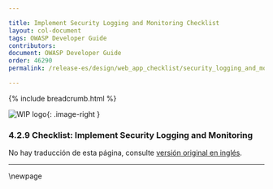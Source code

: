 ```yaml
---

title: Implement Security Logging and Monitoring Checklist
layout: col-document
tags: OWASP Developer Guide
contributors:
document: OWASP Developer Guide
order: 46290
permalink: /release-es/design/web_app_checklist/security_logging_and_monitoring/

---
```


{% include breadcrumb.html %}

<style type="text/css">
.image-right {
  height: 180px;
  display: block;
  margin-left: auto;
  margin-right: auto;
  float: right;
}
</style>

![WIP logo](../../../assets/images/dg_wip.png "Trabajo en curso"){: .image-right }

### 4.2.9 Checklist: Implement Security Logging and Monitoring

No hay traducción de esta página, consulte [versión original en inglés][release060209].

----

[release060209]: https://github.com/OWASP/www-project-developer-guide/blob/main/release/06-design/02-web-app-checklist/09-logging-monitoring.md

\newpage
